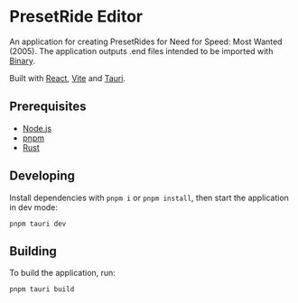 # PresetRide Editor

An application for creating PresetRides for Need for Speed: Most Wanted (2005). The application outputs .end files intended to be imported with [Binary](https://github.com/NFSTools/Binary).

Built with [React](https://react.dev), [Vite](https://vitejs.dev) and [Tauri](https://tauri.app).

## Prerequisites

-   [Node.js](https://nodejs.org/en)
-   [pnpm](https://pnpm.io/)
-   [Rust](https://www.rust-lang.org/)

## Developing

Install dependencies with `pnpm i` or `pnpm install`, then start the application in dev mode:

```
pnpm tauri dev
```

## Building

To build the application, run:

```
pnpm tauri build
```
